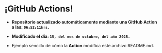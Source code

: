 # ¡GitHub Actions!
* **Repositorio actualizado automáticamente mediante una GitHub Action a las: `06:52:11hrs.`**
* **Modificado el día: `15, del mes de octubre, del año 2025.`**

* Ejemplo sencillo de cómo la **Action** modifica este archivo README.md.
